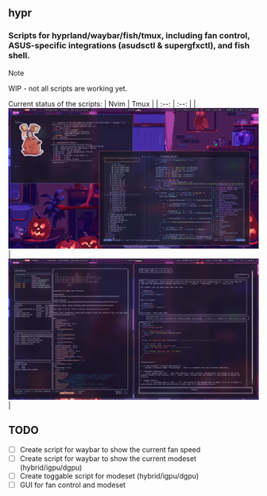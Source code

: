 ## hypr
### Scripts for hyprland/waybar/fish/tmux, including fan control, ASUS-specific integrations (asudsctl &amp; supergfxctl), and fish shell.

>[!NOTE]
> WIP - not all scripts are working yet.

Current status of the scripts:
| Nvim  | Tmux |
| :--: | :--: |
| ![tiled-window](./assets/nvim.png) | ![terminal](./assets/terminal.png) |

## TODO
- [ ] Create script for waybar to show the current fan speed
- [ ] Create script for waybar to show the current modeset (hybrid/igpu/dgpu)
- [ ] Create toggable script for modeset (hybrid/igpu/dgpu)
- [ ] GUI for fan control and modeset
